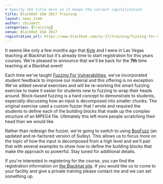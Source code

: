 ```yaml
---
# Specify the title here so it keeps the correct capitalization
title: BlackHat USA 2017 Training
layout: news_item
author: cbisnett
categories: [training]
venue: BlackHat USA 2017
registration_url: https://www.blackhat.com/us-17/training/fuzzing-for-vulnerabilities.html
---
```


It seems like only a few months ago that [Kyle](https://twitter.com/kylehanslovan) and I were in Las Vegas teaching at Blackhat but it's already time to start registration for this years courses. We're pleased to announce that we'll be back for the **7th** time teaching at a Blackhat event!

Each time we've taught [Fuzzing For Vulnerabilities](/ffv), we've incorporated student feedback to improve our material and this offering is no exception. We've added several exercises and will be re-working the smart fuzzing exercise to make it easier for students new to fuzzing to wrap their heads around. Block-based fuzzing is a hard concept to demonstrate to students, especially discussing how an input is decomposed into smaller chunks. The original exercise used a custom fuzzer that I wrote and required the students to define each of the building blocks that made up the complex structure of an MPEG4 file. Ultimately this left more people scratching their head than we would like.

Rather than redesign the fuzzer, we're going to switch to using [BooFuzz](https://github.com/jtpereyda/boofuzz) (an updated and re-factored version of Sulley). This allows us to focus more on the topic of how the input is decomposed from a high level and we'll pair that with several examples to show how to define the building blocks that make the approach so powerful. Stay tuned for additional details.

If you're interested in registering for the course, you can find the registration information on [the Blackhat site](https://www.blackhat.com/us-17/training/fuzzing-for-vulnerabilities.html). If you would like us to come to your facility and give a private training please contact me and we can set something up.